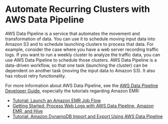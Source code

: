 # Automate Recurring Clusters with AWS Data Pipeline<a name="emr-manage-recurring"></a>

 AWS Data Pipeline is a service that automates the movement and transformation of data\. You can use it to schedule moving input data into Amazon S3 and to schedule launching clusters to process that data\. For example, consider the case where you have a web server recording traffic logs\. If you want to run a weekly cluster to analyze the traffic data, you can use AWS Data Pipeline to schedule those clusters\. AWS Data Pipeline is a data\-driven workflow, so that one task \(launching the cluster\) can be dependent on another task \(moving the input data to Amazon S3\)\. It also has robust retry functionality\. 

 For more information about AWS Data Pipeline, see the [AWS Data Pipeline Developer Guide](http://docs.aws.amazon.com/datapipeline/latest/DeveloperGuide/what-is-datapipeline.html), especially the tutorials regarding Amazon EMR: 
+  [Tutorial: Launch an Amazon EMR Job Flow](http://docs.aws.amazon.com/datapipeline/latest/DeveloperGuide/dp-launch-emr-jobflow.html) 
+  [Getting Started: Process Web Logs with AWS Data Pipeline, Amazon EMR, and Hive](http://docs.aws.amazon.com/datapipeline/latest/DeveloperGuide/dp-process-logs.html) 
+  [Tutorial: Amazon DynamoDB Import and Export Using AWS Data Pipeline](http://docs.aws.amazon.com/datapipeline/latest/DeveloperGuide/dp-importexport-ddb.html) 